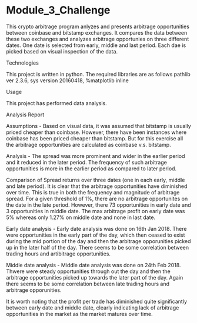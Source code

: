# Module_3_Challenge
This crypto arbitrage program anlyzes and presents arbitrage opportunities between coinbase and bitstamp exchanges. It compares the data between these two exchanges and analyzes arbitrage opportunies on three different dates. One date is selected from early, middle and last period. Each dae is picked based on visual inspection of the data.

Technologies

This project is written in python. The required libraries are as follows pathlib ver 2.3.6, sys version 20160418, %matplotlib inline

Usage

This project has performed data analysis.

Analysis Report

Assumptions - Based on visual data, it was assumed that bitstamp is usually priced cheaper than coinbase. However, there have been instances where coinbase has been priced cheaper than bitstamp. But for this exercise all the arbitrage opportunities are calculated as coinbase v.s. bitstamp.

Analysis - The spread was more prominent and wider in the earlier period and it reduced in the later period. The frequency of such arbitrage opportunities is more in the earlier period as compared to later period.

Comparison of Spread returns over three dates (one in each early, middle and late period). It is clear that the arbitrage opportunities have diminished over time. This is true in both the frequency and magnitude of arbitrage spread. For a given threshold of 1%, there are no arbitrage opportunites on the date in the late period. However, there 73 opportunities in early date and 3 opportunities in middle date. The max arbitrage profit on early date was 5% whereas only 1.27% on middle date and none in last date.

Early date analysis - Early date analysis was done on 16th Jan 2018. There were opportunities in the early part of the day, which then ceased to exist during the mid portion of the day and then the arbitrage opporunities picked up in the later half of the day. There seems to be some correlation between trading hours and artibitrage opportunities.

Middle date analysis - Middle date analysis was done on 24th Feb 2018. Thwere were steady opportunities through out the day and then the arbitrage opportunities picked up towards the later part of the day. Again there seems to be some correlation between late trading hours and arbitrage opporunities.

It is worth noting that the profit per trade has diminished quite significantly between early date and middle date, clearly indicating lack of arbitrage opportunities in the market as the market matures over time.
